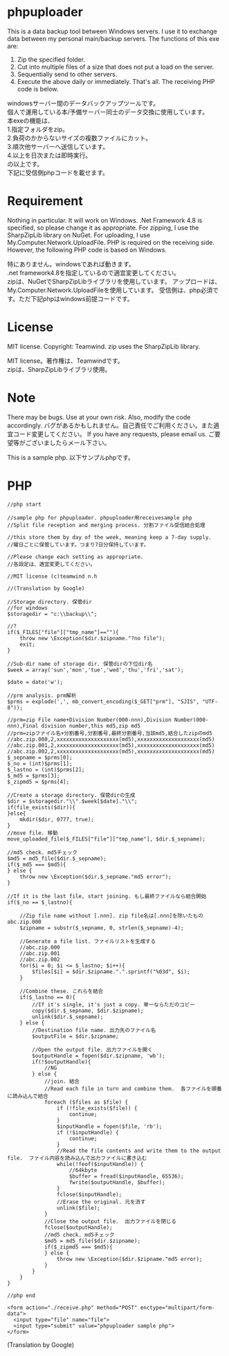 # phpuploader
This is a data backup tool between Windows servers.
I use it to exchange data between my personal main/backup servers.
The functions of this exe are:
1. Zip the specified folder.
2. Cut into multiple files of a size that does not put a load on the server.
3. Sequentially send to other servers.
4. Execute the above daily or immediately.
That's all.
The receiving PHP code is below.

windowsサーバー間のデータバックアップツールです。  
個人で運用している本/予備サーバー同士のデータ交換に使用しています。  
本exeの機能は、  
1.指定フォルダをzip。  
2.負荷のかからないサイズの複数ファイルにカット。  
3.順次他サーバーへ送信しています。  
4.以上を日次または即時実行。  
の以上です。  
下記に受信側phpコードを載せます。  

# Requirement
Nothing in particular. It will work on Windows.
.Net Framework 4.8 is specified, so please change it as appropriate.
For zipping, I use the SharpZipLib library on NuGet.
For uploading, I use My.Computer.Network.UploadFile.
PHP is required on the receiving side. However, the following PHP code is based on Windows.

特にありません。windowsであれば動きます。  
.net framework4.8を指定しているので適宜変更してください。  
zipは、NuGetでSharpZipLibライブラリを使用しています。
アップロードは、My.Computer.Network.UploadFileを使用しています。
受信側は、php必須です。ただ下記phpはwindows前提コードです。  

# License
MIT license. Copyright: Teamwind.
zip uses the SharpZipLib library.

MIT license。著作権は、Teamwindです。  
zipは、SharpZipLibライブラリ使用。

# Note
There may be bugs. Use at your own risk. Also, modify the code accordingly.
バグがあるかもしれません。自己責任でご利用ください。また適宜コード変更してください。
If you have any requests, please email us. 
ご要望等がございましたらメール下さい。

This is a sample php. 以下サンプルphpです。  

# PHP
    //php start
    
    //sample php for phpuploader. phpuploader用receivesample php
    //Split file reception and merging process. 分割ファイル受信結合処理

    //this store them by day of the week, meaning keep a 7-day supply.
    //曜日ごとに保管しています。つまり7日分保持しています。

    //Please change each setting as appropriate.
    //各設定は、適宜変更してください。

    //MIT license (c)teamwind n.h

    //(Translation by Google)

    //Storage directory. 保管dir
    //for windows
    $storagedir = "c:\\backup\\";

    //?
    if($_FILES["file"]["tmp_name"]==""){
        throw new \Exception($dir.$zipname."?no file");
        exit;
    }

    //Sub-dir name of storage dir. 保管dirの下位dir名
    $week = array('sun','mon','tue','wed','thu','fri','sat');

    $date = date('w');

    //prm analysis. prm解析
    $prms = explode(',', mb_convert_encoding($_GET["prm"], "SJIS", "UTF-8"));

    //prm=zip File name+Division Number(000-nnn),Division Number(000-nnn),Final division number,this md5,zip md5
    //prm=zipファイル名+分割番号,分割番号,最終分割番号,当該md5,結合したzipのmd5
    //abc.zip.000,2,xxxxxxxxxxxxxxxxxxxx(md5),xxxxxxxxxxxxxxxxxxxx(md5)
    //abc.zip.001,2,xxxxxxxxxxxxxxxxxxxx(md5),xxxxxxxxxxxxxxxxxxxx(md5)
    //abc.zip.002,2,xxxxxxxxxxxxxxxxxxxx(md5),xxxxxxxxxxxxxxxxxxxx(md5)
    $_sepname = $prms[0];
    $_no = (int)$prms[1];
    $_lastno = (int)$prms[2];
    $_md5 = $prms[3];
    $_zipmd5 = $prms[4];

    //Create a storage directory. 保管dirの生成
    $dir = $storagedir."\\".$week[$date]."\\";
    if(file_exists($dir)){
    }else{
        mkdir($dir, 0777, true);
    }
    //move file. 移動
    move_uploaded_file($_FILES["file"]["tmp_name"], $dir.$_sepname);

    //md5 check. md5チェック
    $md5 = md5_file($dir.$_sepname);
    if($_md5 === $md5){
    } else {
        throw new \Exception($dir.$_sepname."md5 error");
    }

    //If it is the last file, start joining. もし最終ファイルなら結合開始
    if($_no == $_lastno){

        //Zip file name without [.nnn]. zip file名は[.nnn]を除いたもの   abc.zip.000
        $zipname = substr($_sepname, 0, strlen($_sepname)-4);

        //Generate a file list. ファイルリストを生成する
        //abc.zip.000
        //abc.zip.001
        //abc.zip.002
        for($i = 0; $i <= $_lastno; $i++){
            $files[$i] = $dir.$zipname.".".sprintf("%03d", $i);
        }

        //Combine these. これらを結合
        if($_lastno == 0){
            //If it's single, it's just a copy. 単一ならただのコピー
            copy($dir.$_sepname, $dir.$zipname);
            unlink($dir.$_sepname);
        } else {
            //Destination file name. 出力先のファイル名
            $outputFile = $dir.$zipname;

            //Open the output file. 出力ファイルを開く
            $outputHandle = fopen($dir.$zipname, 'wb');
            if(!$outputHandle){
                //NG
            } else {
                //join. 結合
                //Read each file in turn and combine them.  各ファイルを順番に読み込んで結合
                foreach ($files as $file) {
                    if (!file_exists($file)) {
                        continue;
                    }
                    $inputHandle = fopen($file, 'rb');
                    if (!$inputHandle) {
                        continue;
                    }
                    //Read the file contents and write them to the output file.  ファイル内容を読み込んで出力ファイルに書き込む
                    while(!feof($inputHandle)) {
                        //64kbyte
                        $buffer = fread($inputHandle, 65536);
                        fwrite($outputHandle, $buffer);
                    }
                    fclose($inputHandle);
                    //Erase the original. 元を消す
                    unlink($file);
                }
                //Close the output file.  出力ファイルを閉じる
                fclose($outputHandle);
                //md5 check. md5チェック
                $md5 = md5_file($dir.$zipname);
                if($_zipmd5 === $md5){
                } else {
                    throw new \Exception($dir.$zipname."md5 error);
                }
            }
        }
    }

    //php end

    <form action="./receive.php" method="POST" enctype="multipart/form-data"> 
      <input type="file" name="file"> 
      <input type="submit" value="phpuploader sample php"> 
    </form> 



(Translation by Google)
